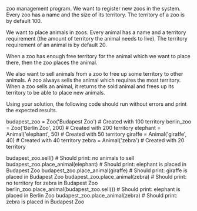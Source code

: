 zoo management program.
We want to register new zoos in the system. Every zoo has a name and the size of its territory. The territory of a zoo is by default 100.

We want to place animals in zoos. Every animal has a name and a territory requirement (the amount of territory the animal needs to live). The territory requirement of an animal is by default 20.

When a zoo has enough free territory for the animal which we want to place there, then the zoo places the animal.

We also want to sell animals from a zoo to free up some territory to other animals. A zoo always sells the animal which requires the most territory. When a zoo sells an animal, it returns the sold animal and frees up its territory to be able to place new animals.

Using your solution, the following code should run without errors and print the expected results.

budapest_zoo = Zoo('Budapest Zoo') # Created with 100 territory
berlin_zoo = Zoo('Berlin Zoo', 200) # Created with 200 territory
elephant = Animal('elephant', 50) # Created with 50 territory
giraffe = Animal('giraffe', 40) # Created with 40 territory
zebra = Animal('zebra') # Created with 20 territory

budapest_zoo.sell() # Should print: no animals to sell
budapest_zoo.place_animal(elephant) # Should print: elephant is placed in Budapest Zoo
budapest_zoo.place_animal(giraffe) # Should print: giraffe is placed in Budapest Zoo
budapest_zoo.place_animal(zebra) # Should print: no territory for zebra in Budapest Zoo
berlin_zoo.place_animal(budapest_zoo.sell()) # Should print: elephant is placed in Berlin Zoo
budapest_zoo.place_animal(zebra) # Should print: zebra is placed in Budapest Zoo
